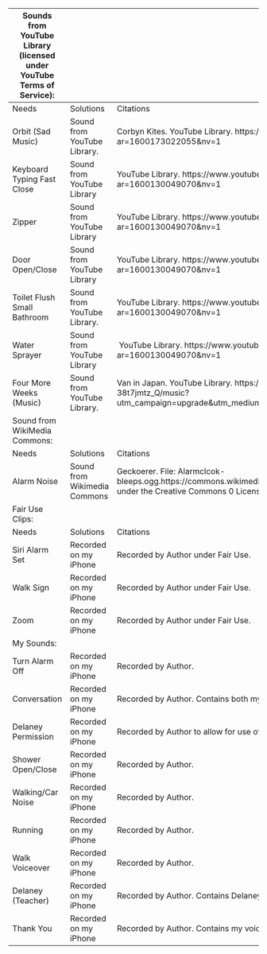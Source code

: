 | Sounds from YouTube Library \(licensed under YouTube Terms of Service\):  |                                       |                                                                                                                                                                                       |
|---------------------------------------------------------------------------|---------------------------------------|---------------------------------------------------------------------------------------------------------------------------------------------------------------------------------------|
| Needs                                                                     | Solutions                             | Citations                                                                                                                                                                             |
| Orbit \(Sad Music\)                                                       | Sound from YouTube Library\.          | Corbyn Kites\. YouTube Library\. https://www\.youtube\.com/audiolibrary/music?ar=1600173022055&nv=1                                                                                   |
| Keyboard Typing Fast Close                                                | Sound from YouTube Library            | YouTube Library\.  https://www\.youtube\.com/audiolibrary/soundeffects?ar=1600130049070&nv=1                                                                                          |
| Zipper                                                                    | Sound from YouTube Library            | YouTube Library\. https://www\.youtube\.com/audiolibrary/soundeffects?ar=1600130049070&nv=1                                                                                           |
| Door Open/Close                                                           | Sound from YouTube Library            | YouTube Library\. https://www\.youtube\.com/audiolibrary/soundeffects?ar=1600130049070&nv=1                                                                                           |
| Toilet Flush Small Bathroom                                               | Sound from YouTube Library\.          | YouTube Library\. https://www\.youtube\.com/audiolibrary/soundeffects?ar=1600130049070&nv=1                                                                                           |
| Water Sprayer                                                             | Sound from YouTube Library            |  YouTube Library\. https://www\.youtube\.com/audiolibrary/soundeffects?ar=1600130049070&nv=1                                                                                          |
| Four More Weeks \(Music\)                                                 | Sound from YouTube Library\.          | Van in Japan\. YouTube Library\. https://studio\.youtube\.com/channel/UCltDP2qjUZR1\-38t7jmtz\_Q/music?utm\_campaign=upgrade&utm\_medium=redirect&utm\_source=%2Faudiolibrary%2Fmusic |
| Sound from WikiMedia Commons:                                             |                                       |                                                                                                                                                                                       |
| Needs                                                                     | Solutions                             | Citations                                                                                                                                                                             |
| Alarm Noise                                                               | Sound from Wikimedia Commons          | Geckoerer\. File: Alarmclcok\-bleeps\.ogg\.https://commons\.wikimedia\.org/wiki/File:Alarmclock\-bleeps\.ogg \(licensed under the Creative Commons 0 License\)                        |
| Fair Use Clips:                                                           |                                       |                                                                                                                                                                                       |
| Needs                                                                     | Solutions                             | Citations                                                                                                                                                                             |
| Siri Alarm Set                                                            | Recorded on my iPhone                 | Recorded by Author under Fair Use\.                                                                                                                                                   |
| Walk Sign                                                                 | Recorded on my iPhone                 | Recorded by Author under Fair Use\.                                                                                                                                                   |
| Zoom                                                                      | Recorded on my iPhone                 | Recorded by Author under Fair Use\.                                                                                                                                                   |
| My Sounds:                                                                |                                       |                                                                                                                                                                                       |
| Turn Alarm Off                                                            | Recorded on my iPhone                 | Recorded by Author\.                                                                                                                                                                  |
| Conversation                                                              | Recorded on my iPhone                 | Recorded by Author\. Contains both my voice and Delaney Heurich's                                                                                                                     |
| Delaney Permission                                                        | Recorded on my iPhone                 | Recorded by Author to allow for use of Delaney Heurich's voice\.                                                                                                                      |
| Shower Open/Close                                                         | Recorded on my iPhone                 | Recorded by Author\.                                                                                                                                                                  |
| Walking/Car Noise                                                         | Recorded on my iPhone                 | Recorded by Author\.                                                                                                                                                                  |
| Running                                                                   | Recorded on my iPhone                 | Recorded by Author\.                                                                                                                                                                  |
| Walk Voiceover                                                            | Recorded on my iPhone                 | Recorded by Author\.                                                                                                                                                                  |
| Delaney \(Teacher\)                                                       | Recorded on my iPhone                 | Recorded by Author\. Contains Delaney Heurich's voice\.                                                                                                                               |
| Thank You                                                                 | Recorded on my iPhone                 | Recorded by Author\. Contains my voice\.                                                                                                                                              |
